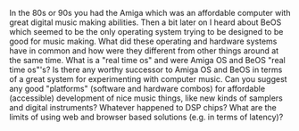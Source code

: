 In the 80s or 90s you had the Amiga which was an affordable computer with great digital music making abilities. 
Then a bit later on I heard about BeOS which seemed to be the only operating system trying to be designed to be good for music making.
What did these operating and hardware systems have in common and how were they different from other things around at the same time.
What is a "real time os" and were Amiga OS and BeOS "real time os"'s?
Is there any worthy successor to Amiga OS and BeOS in terms of a great system for experimenting with computer music.
Can you suggest any good "platforms" (software and hardware combos) for affordable (accessible) development of nice music things, like new kinds of samplers and digital instruments?
Whatever happened to DSP chips?
What are the limits of using web and browser based solutions (e.g. in terms of latency)?
